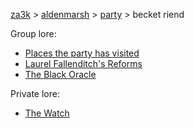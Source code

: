 [za3k](/) > [aldenmarsh](/aldenmarsh) > [party](players1.md) > becket riend

Group lore:

- [Places the party has visited](visited.md)
- [Laurel Fallenditch's Reforms](laurel_fallenditch.md)
- [The Black Oracle](black_oracle.md)

Private lore:

- [The Watch](watch.md)
